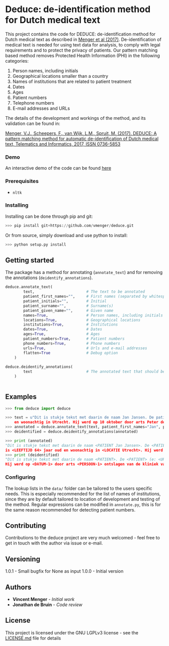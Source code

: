 # Deduce: de-identification method for Dutch medical text

This project contains the code for DEDUCE: de-identification method for Dutch medical text as described in [Menger et al (2017)](http://www.sciencedirect.com/science/article/pii/S0736585316307365). De-identification of medical text is needed for using text data for analysis, to comply with legal requirements and to protect the privacy of patients. Our pattern matching based method removes Protected Health Information (PHI) in the following categories:

1. Person names, including initials
2. Geographical locations smaller than a country
3. Names of institutions that are related to patient treatment
4. Dates
5. Ages
6. Patient numbers
7. Telephone numbers
8. E-mail addresses and URLs

The details of the development and workings of the method, and its validation can be found in: 

[Menger, V.J., Scheepers, F., van Wijk, L.M., Spruit, M. (2017). DEDUCE: A pattern matching method for automatic de-identification of Dutch medical text, Telematics and Informatics, 2017, ISSN 0736-5853](http://www.sciencedirect.com/science/article/pii/S0736585316307365)

### Demo

An interactive demo of the code can be found [here](http://ads.science.uu.nl/deduce/)

### Prerequisites

* `nltk`

### Installing

Installing can be done through pip and git: 

``` python
>>> pip install git+https://github.com/vmenger/deduce.git
```

Or from source, simply download and use python to install:

``` python
>>> python setup.py install
```

## Getting started

The package has a method for annotating (`annotate_text`) and for removing the annotations (`deidentify_annotations`).

``` python
deduce.annotate_text(
        text,                       # The text to be annotated
        patient_first_names="",     # First names (separated by whitespace)
        patient_initials="",        # Initial
        patient_surname="",         # Surname(s)
        patient_given_name="",      # Given name
        names=True,                 # Person names, including initials
        locations=True,             # Geographical locations
        institutions=True,          # Institutions
        dates=True,                 # Dates
        ages=True,                  # Ages
        patient_numbers=True,       # Patient numbers
        phone_numbers=True,         # Phone numbers
        urls=True,                  # Urls and e-mail addresses
        flatten=True                # Debug option
    )    
    
deduce.deidentify_annotations(
        text                        # The annotated text that should be de-identified
    )
    
```

## Examples
``` python
>>> from deduce import deduce

>>> text = u"Dit is stukje tekst met daarin de naam Jan Jansen. De patient J. Jansen (e: j.jnsen@email.com, t: 06-12345678) is 64 jaar oud 
    en woonachtig in Utrecht. Hij werd op 10 oktober door arts Peter de Visser ontslagen van de kliniek van het UMCU."
>>> annotated = deduce.annotate_text(text, patient_first_names="Jan", patient_surname="Jansen")
>>> deidentified = deduce.deidentify_annotations(annotated)

>>> print (annotated)
"Dit is stukje tekst met daarin de naam <PATIENT Jan Jansen>. De <PATIENT patient J. Jansen> (e: <URL j.jnsen@email.com>, t: <TELEFOONNUMMER 06-12345678>) 
is <LEEFTIJD 64> jaar oud en woonachtig in <LOCATIE Utrecht>. Hij werd op <DATUM 10 oktober> door arts <PERSOON Peter de Visser> ontslagen van de kliniek van het <INSTELLING umcu>."
>>> print (deidentified)
"Dit is stukje tekst met daarin de naam <PATIENT>. De <PATIENT> (e: <URL-1>, t: <TELEFOONNUMMER-1>) is <LEEFTIJD-1> jaar oud en woonachtig in <LOCATIE-1>.
Hij werd op <DATUM-1> door arts <PERSOON-1> ontslagen van de kliniek van het <INSTELLING-1>."
```

### Configuring

The lookup lists in the `data/` folder can be tailored to the users specific needs. This is especially recommended for the list of names of institutions, since they are by default tailored to location of development and testing of the method. Regular expressions can be modified in `annotate.py`, this is for the same reason recommended for detecting patient numbers. 

## Contributing

Contributions to the deduce project are very much welcomed - feel free to get in touch with the author via issue or e-mail. 

## Versioning

1.0.1 - Small bugfix for None as input
1.0.0 - Initial version

## Authors

* **Vincent Menger** - *Initial work* 
* **Jonathan de Bruin** - *Code review*

## License

This project is licensed under the GNU LGPLv3 license - see the [LICENSE.md](LICENSE.md) file for details

